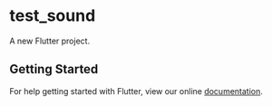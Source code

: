 # test_sound

A new Flutter project.

## Getting Started

For help getting started with Flutter, view our online
[documentation](https://flutter.io/).
